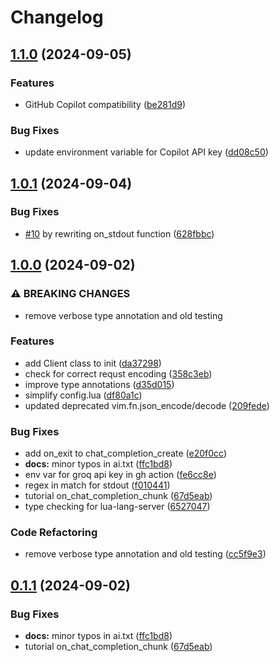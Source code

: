 # Changelog

## [1.1.0](https://github.com/S1M0N38/ai.nvim/compare/v1.0.1...v1.1.0) (2024-09-05)


### Features

* GitHub Copilot compatibility ([be281d9](https://github.com/S1M0N38/ai.nvim/commit/be281d9f968fc5628e709f5c449c635a3d1edf07))


### Bug Fixes

* update environment variable for Copilot API key ([dd08c50](https://github.com/S1M0N38/ai.nvim/commit/dd08c50f0f8442445811fe247ad305aa510e2ae3))

## [1.0.1](https://github.com/S1M0N38/ai.nvim/compare/v1.0.0...v1.0.1) (2024-09-04)


### Bug Fixes

* [#10](https://github.com/S1M0N38/ai.nvim/issues/10) by rewriting on_stdout function ([628fbbc](https://github.com/S1M0N38/ai.nvim/commit/628fbbcf956ad0b88d06fe354ea1e0bf4c42e76c))

## [1.0.0](https://github.com/S1M0N38/ai.nvim/compare/v0.1.1...v1.0.0) (2024-09-02)


### ⚠ BREAKING CHANGES

* remove verbose type annotation and old testing

### Features

* add Client class to init ([da37298](https://github.com/S1M0N38/ai.nvim/commit/da372989f3b8d13756f3a1bf78a3dc3d7809f921))
* check for correct requst encoding ([358c3eb](https://github.com/S1M0N38/ai.nvim/commit/358c3ebbf952f56c0c951fbf429fb0d8156ba78e))
* improve type annotations ([d35d015](https://github.com/S1M0N38/ai.nvim/commit/d35d015fbe548ac5241c1d20dd00cae895e2d2d1))
* simplify config.lua ([df80a1c](https://github.com/S1M0N38/ai.nvim/commit/df80a1c8fd56f780069c30e7669969f2972cef6d))
* updated deprecated vim.fn.json_encode/decode ([209fede](https://github.com/S1M0N38/ai.nvim/commit/209fedeb523e938f9d53b694bbc81640cbd0d374))


### Bug Fixes

* add on_exit to chat_completion_create ([e20f0cc](https://github.com/S1M0N38/ai.nvim/commit/e20f0cc2461a550a76bc210ef506d13dd1d0a3fe))
* **docs:** minor typos in ai.txt ([ffc1bd8](https://github.com/S1M0N38/ai.nvim/commit/ffc1bd85087dbec11696ce6deecba0270e429ec9))
* env var for groq api key in gh action ([fe6cc8e](https://github.com/S1M0N38/ai.nvim/commit/fe6cc8efe82964c85b59bad00b471e44b339e36f))
* regex in match for stdout ([f010441](https://github.com/S1M0N38/ai.nvim/commit/f01044159df1e3349a40d44cf0534ee0bd46c0d2))
* tutorial on_chat_completion_chunk ([67d5eab](https://github.com/S1M0N38/ai.nvim/commit/67d5eabc80a23b17f25538891589bcc24802829e))
* type checking for lua-lang-server ([6527047](https://github.com/S1M0N38/ai.nvim/commit/6527047c02be066710eb0387a6d597232ff0cd2e))


### Code Refactoring

* remove verbose type annotation and old testing ([cc5f9e3](https://github.com/S1M0N38/ai.nvim/commit/cc5f9e3b00501d768ed78b6e2dc96d98db65ecf0))

## [0.1.1](https://github.com/S1M0N38/ai.nvim/compare/v0.1.0...v0.1.1) (2024-09-02)


### Bug Fixes

* **docs:** minor typos in ai.txt ([ffc1bd8](https://github.com/S1M0N38/ai.nvim/commit/ffc1bd85087dbec11696ce6deecba0270e429ec9))
* tutorial on_chat_completion_chunk ([67d5eab](https://github.com/S1M0N38/ai.nvim/commit/67d5eabc80a23b17f25538891589bcc24802829e))
